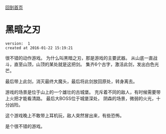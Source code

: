 [回到首页](/)

# 黑暗之刃

    version:  1  
    created at 2016-01-22 15:19:21   


很不错的动作游戏。
为什么叫黑暗之刃，那是游戏的主要武器。
从山底一直战斗，直至山顶，山顶的某处就是这把剑。
集齐6个古字，激活此剑，发出白色光芒。

最后带上此剑，消灭最终大魔头，最后将此剑放回原处，转身离去。

游戏的场景是位于山上的一个雄壮的古城堡。 充斥着不同的敌人，有时候需要带上火把才能看清路。
最后大BOSS位于城堡深处， 阴森的场景，微弱的火光，十分凶险。 

这个游戏晚上不敢带上耳机玩，敌人突然冒出来，有些恐怖。

是个很不错的游戏。

